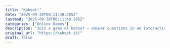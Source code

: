 ```yaml
---
title: "Kahoot!"
date: "2025-09-30T00:11:40.385Z"
lastmod: "2025-09-30T00:11:40.385Z"
categories: ["Online Games"]
description: "Join a game of kahoot – answer questions in an interactive quiz, compete with others, and experience awesome learning."
original_url: "https://kahoot.it/"
draft: false
---
```

